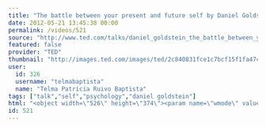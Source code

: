 ```yaml
---
title: "The battle between your present and future self by Daniel Goldstein"
date: 2012-05-21 13:45:38 00:00
permalink: /videos/521
source: "http://www.ted.com/talks/daniel_goldstein_the_battle_between_your_present_and_future_self.html"
featured: false
provider: "TED"
thumbnail: "http://images.ted.com/images/ted/2c840831fce1c7bcf15f1fa47cb881bfea924a3a_389x292.jpg"
user:
  id: 326
  username: "telmabaptista"
  name: "Telma Patrícia Ruivo Baptista"
tags: ["talk","self","psychology","daniel goldstein"]
html: "<object width=\"526\" height=\"374\"><param name=\"wmode\" value=\"transparent\"><param name=\"movie\" value=\"http://video.ted.com/assets/player/swf/EmbedPlayer.swf\"><param name=\"allowFullScreen\" value=\"true\"><param name=\"allowScriptAccess\" value=\"always\"><param name=\"wmode\" value=\"transparent\"><param name=\"bgColor\" value=\"#ffffff\"><param name=\"flashvars\" value=\"vh=288&amp;ap=0&amp;vu=http://download.ted.com/talks/DanielGoldstein_2011S-320k.mp4&amp;su=http://images.ted.com/images/ted/tedindex/embed-posters/DanielGoldstein-2011.embed_thumbnail.jpg&amp;vw=512\"><embed src=\"http://video.ted.com/assets/player/swf/EmbedPlayer.swf\" pluginspace=\"http://www.macromedia.com/go/getflashplayer\" type=\"application/x-shockwave-flash\" wmode=\"transparent\" bgcolor=\"#ffffff\" width=\"526\" height=\"374\" allowfullscreen=\"true\" allowscriptaccess=\"always\" flashvars=\"vh=288&amp;ap=0&amp;vu=http://download.ted.com/talks/DanielGoldstein_2011S-320k.mp4&amp;su=http://images.ted.com/images/ted/tedindex/embed-posters/DanielGoldstein-2011.embed_thumbnail.jpg&amp;vw=512\"></embed></object>"
id: 521
---
```


